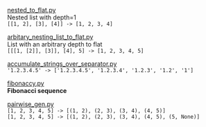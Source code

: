 [nested_to_flat.py](nested_to_flat.py)  
Nested list with depth=1  
`[[1, 2], [3], [4]] -> [1, 2, 3, 4]`  

[arbitary_nesting_list_to_flat.py](arbitary_nesting_list_to_flat.py)  
List with an arbitrary depth to flat  
`[[[1, [2]], [3]], [4], 5] -> [1, 2, 3, 4, 5]`  

[accumulate_strings_over_separator.py](accumulate_strings_over_separator.py)  
`'1.2.3.4.5' -> ['1.2.3.4.5', '1.2.3.4', '1.2.3', '1.2', '1']`  

[fibonaccy.py](fibonaccy.py)  
**Fibonacci sequence**  

[pairwise_gen.py](pairwise_gen.py)  
`[1, 2, 3, 4, 5] -> [(1, 2), (2, 3), (3, 4), (4, 5)]`  
`[1, 2, 3, 4, 5] -> [(1, 2), (2, 3), (3, 4), (4, 5), (5, None)]`  
